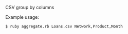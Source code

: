 CSV group by columns

Example usage: 
```
$ ruby aggregate.rb Loans.csv Network,Product,Month
```







